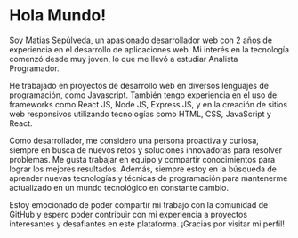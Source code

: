 # Hola Mundo!
Soy Matias Sepúlveda, un apasionado desarrollador web con 2 años de experiencia en el desarrollo de aplicaciones web. Mi interés en la tecnología comenzó desde muy joven, lo que me llevó a estudiar Analista Programador.

He trabajado en proyectos de desarrollo web en diversos lenguajes de programación, como Javascript. También tengo experiencia en el uso de frameworks como React JS, Node JS, Express JS, y en la creación de sitios web responsivos utilizando tecnologías como HTML, CSS, JavaScript y React.

Como desarrollador, me considero una persona proactiva y curiosa, siempre en busca de nuevos retos y soluciones innovadoras para resolver problemas. Me gusta trabajar en equipo y compartir conocimientos para lograr los mejores resultados. Además, siempre estoy en la búsqueda de aprender nuevas tecnologías y técnicas de programación para mantenerme actualizado en un mundo tecnológico en constante cambio.

Estoy emocionado de poder compartir mi trabajo con la comunidad de GitHub y espero poder contribuir con mi experiencia a proyectos interesantes y desafiantes en este plataforma. ¡Gracias por visitar mi perfil!

